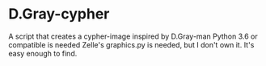 # D.Gray-cypher
A script that creates a cypher-image inspired by D.Gray-man
Python 3.6 or compatible is needed
Zelle's graphics.py is needed, but I don't own it.
It's easy enough to find.
